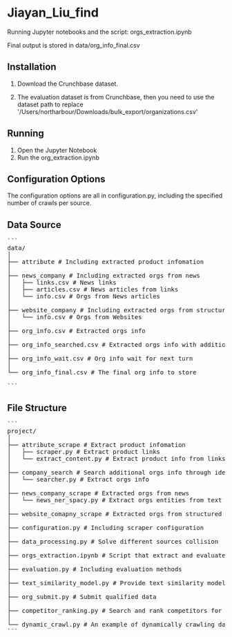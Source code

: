 # Jiayan_Liu_find

Running Jupyter notebooks and the script: orgs_extraction.ipynb

Final output is stored in data/org_info_final.csv

## Installation
1. Download the Crunchbase dataset.

2. The evaluation dataset is from Crunchbase, then you need to use the dataset path to replace '/Users/northarbour/Downloads/bulk_export/organizations.csv'

## Running
1. Open the Jupyter Notebook
2. Run the org_extraction.ipynb

## Configuration Options
The configuration options are all in configuration.py, including the specified number of crawls per source.

## Data Source
<pre>
```
data/
│
├── attribute # Including extracted product infomation
│
├── news_company # Including extracted orgs from news
│   ├── links.csv # News links
│   ├── articles.csv # News articles from links
│   └── info.csv # Orgs from News articles
│
├── website_company # Including extracted orgs from structured websites
│   └── info.csv # Orgs from Websites
│
├── org_info.csv # Extracted orgs info
│ 
├── org_info_searched.csv # Extracted orgs info with additional info
│ 
├── org_info_wait.csv # Org info wait for next turn
│ 
└── org_info_final.csv # The final org info to store

```
</pre>

## File Structure
<pre>
```
project/
│
├── attribute_scrape # Extract product infomation
│   ├── scraper.py # Extract product links
│   └── extract_content.py # Extract product info from links
│
├── company_search # Search additional orgs info through identifier
│   └── searcher.py # Extract orgs info
│
├── news_company_scrape # Extracted orgs from news
│   └── news_ner_spacy.py # Extract orgs entities from text
│
├── website_comapny_scrape # Extracted orgs from structured websites
│ 
├── configuration.py # Including scraper configuration
│ 
├── data_processing.py # Solve different sources collision
│ 
├── orgs_extraction.ipynb # Script that extract and evaluate the whole dataset
│ 
├── evaluation.py # Including evaluation methods
│ 
├── text_similarity_model.py # Provide text similarity model and similarity calculation method
│ 
├── org_submit.py # Submit qualified data
│ 
├── competitor_ranking.py # Search and rank competitors for orgs
│ 
└── dynamic_crawl.py # An example of dynamically crawling datasets
```
</pre>

